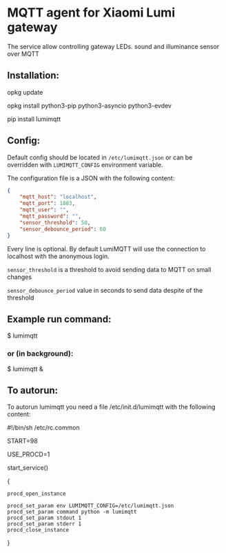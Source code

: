 # MQTT agent for Xiaomi Lumi gateway

The service allow controlling gateway LEDs. sound and illuminance 
sensor over MQTT

## Installation:

opkg update

opkg install python3-pip python3-asyncio python3-evdev

pip install lumimqtt

## Config:
Default config should be located in `/etc/lumimqtt.json` or 
can be overridden with `LUMIMQTT_CONFIG` environment variable.

The configuration file is a JSON with the following content:

```json
{
    "mqtt_host": "localhost",
    "mqtt_port": 1883,
    "mqtt_user": "",
    "mqtt_password": "",
    "sensor_threshold": 50,
    "sensor_debounce_period": 60
}
```
Every line is optional. By default LumiMQTT will use the connection
to localhost with the anonymous login.

`sensor_threshold` is a threshold to avoid sending data to MQTT on small 
changes

`sensor_debounce_period` value in seconds to send data despite of the threshold

## Example run command:

$ lumimqtt

### or (in background):

$ lumimqtt &

## To autorun:
To autorun lumimqtt you need a file 
 /etc/init.d/lumimqtt with the following content:

#!/bin/sh /etc/rc.common

START=98

USE_PROCD=1

start_service()

{
	

	procd_open_instance

	procd_set_param env LUMIMQTT_CONFIG=/etc/lumimqtt.json
	procd_set_param command python -m lumimqtt
	procd_set_param stdout 1
	procd_set_param stderr 1
	procd_close_instance
}
